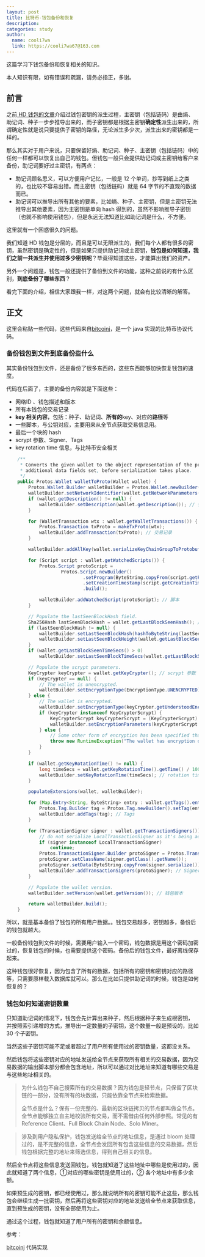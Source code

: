 ```yaml
---
layout: post
title: 比特币-钱包备份和恢复
description:
categories: study
author:
  name: cooli7wa
  link: https://cooli7wa67@163.com
---
```

这篇学习下钱包备份和恢复相关的知识。

本人知识有限，如有错误和疏漏，请务必指正，多谢。

## 前言

之前[ HD 钱包的文章](http://cooli7wa.com//2018/07/28/%E6%AF%94%E7%89%B9%E5%B8%81-%E5%88%86%E5%B1%82%E7%A1%AE%E5%AE%9A%E6%80%A7%E9%92%B1%E5%8C%85/)介绍过钱包密钥的派生过程，主密钥（包括链码）是由熵、助记词、种子一步步推导出来的，而子密钥都是根据主密钥**确定性**派生出来的，所谓确定性就是说只要提供子密钥的路径，无论派生多少次，派生出来的密钥都是一样的。

那么其实对于用户来说，只要保留好熵、助记词、种子、主密钥（包括链码）中的任何一样都可以恢复出自己的钱包。但钱包一般只会提供助记词或主密钥给客户来备份，助记词要好过主密钥，有两点：

- 助记词顾名思义，可以方便用户记忆，一般是 12 个单词，抄写到纸上之类的，也比较不容易出错。而主密钥（包括链码）就是 64 字节的不直观的数据而已。
- 助记词可以推导出所有其他的要素，比如熵、种子、主密钥，但是主密钥无法推导出其他要素，因为主密钥是单向 hash 得到的，虽然不影响推导子密钥（也就不影响使用钱包），但是永远无法知道比如助记词是什么，不方便。

这里就有一个困惑很久的问题。

我们知道 HD 钱包是分层的，而且是可以无限派生的，我们每个人都有很多的密钥，虽然密钥是确定性的，但是如果只提供助记词或主密钥，**钱包是如何知道，我们之前一共派生并使用过多少密钥呢**？毕竟得知道这些，才能算出我们的资产。

另外一个问题是，钱包一般还提供了备份到文件的功能，这种之前说的有什么区别，**到底备份了哪些东西**？

看完下面的介绍，相信大家跟我一样，对这两个问题，就会有比较清晰的解答。



## 正文

这里会粘贴一些代码，这些代码来自[bitcoinj](https://github.com/bitcoinj/bitcoinj)，是一个 java 实现的比特币协议代码。

### 备份钱包到文件到底备份些什么

其实备份钱包到文件，还是备份了很多东西的，这些东西能够加快恢复钱包的速度。

代码在后面了，主要的备份内容就是下面这些：

- 网络ID 、钱包描述和版本
- 所有本钱包的交易记录
- **key 相关内容**，包括：种子、助记词、**所有的**key、对应的**路径**等
- 一些脚本，与公钥对应，主要用来从全节点获取交易信息用。
- 最后一个块的 hash
- scrypt 参数、Signer、Tags
- key rotation time 信息，与比特币安全相关

```java
    /**
     * Converts the given wallet to the object representation of the protocol buffers. This can be modified, or
     * additional data fields set, before serialization takes place.
     */
    public Protos.Wallet walletToProto(Wallet wallet) {
        Protos.Wallet.Builder walletBuilder = Protos.Wallet.newBuilder();
        walletBuilder.setNetworkIdentifier(wallet.getNetworkParameters().getId()); // 网络id
        if (wallet.getDescription() != null) {
            walletBuilder.setDescription(wallet.getDescription()); // 钱包描述
        }

        for (WalletTransaction wtx : wallet.getWalletTransactions()) {
            Protos.Transaction txProto = makeTxProto(wtx);
            walletBuilder.addTransaction(txProto); // 交易记录
        }

        walletBuilder.addAllKey(wallet.serializeKeyChainGroupToProtobuf()); // 所有key相关

        for (Script script : wallet.getWatchedScripts()) {
            Protos.Script protoScript =
                    Protos.Script.newBuilder()
                            .setProgram(ByteString.copyFrom(script.getProgram()))
                            .setCreationTimestamp(script.getCreationTimeSeconds() * 1000)
                            .build();

            walletBuilder.addWatchedScript(protoScript); // 脚本
        }

        // Populate the lastSeenBlockHash field.
        Sha256Hash lastSeenBlockHash = wallet.getLastBlockSeenHash(); // 最后一块区块信息
        if (lastSeenBlockHash != null) {
            walletBuilder.setLastSeenBlockHash(hashToByteString(lastSeenBlockHash));
            walletBuilder.setLastSeenBlockHeight(wallet.getLastBlockSeenHeight());
        }
        if (wallet.getLastBlockSeenTimeSecs() > 0)
            walletBuilder.setLastSeenBlockTimeSecs(wallet.getLastBlockSeenTimeSecs());

        // Populate the scrypt parameters.
        KeyCrypter keyCrypter = wallet.getKeyCrypter(); // scrypt 参数
        if (keyCrypter == null) {
            // The wallet is unencrypted.
            walletBuilder.setEncryptionType(EncryptionType.UNENCRYPTED);
        } else {
            // The wallet is encrypted.
            walletBuilder.setEncryptionType(keyCrypter.getUnderstoodEncryptionType());
            if (keyCrypter instanceof KeyCrypterScrypt) {
                KeyCrypterScrypt keyCrypterScrypt = (KeyCrypterScrypt) keyCrypter;
                walletBuilder.setEncryptionParameters(keyCrypterScrypt.getScryptParameters());
            } else {
                // Some other form of encryption has been specified that we do not know how to persist.
                throw new RuntimeException("The wallet has encryption of type '" + keyCrypter.getUnderstoodEncryptionType() + "' but this WalletProtobufSerializer does not know how to persist this.");
            }
        }

        if (wallet.getKeyRotationTime() != null) {
            long timeSecs = wallet.getKeyRotationTime().getTime() / 1000;
            walletBuilder.setKeyRotationTime(timeSecs); // rotation time
        }

        populateExtensions(wallet, walletBuilder);

        for (Map.Entry<String, ByteString> entry : wallet.getTags().entrySet()) {
            Protos.Tag.Builder tag = Protos.Tag.newBuilder().setTag(entry.getKey()).setData(entry.getValue());
            walletBuilder.addTags(tag); // Tags
        }

        for (TransactionSigner signer : wallet.getTransactionSigners()) {
            // do not serialize LocalTransactionSigner as it's being added implicitly
            if (signer instanceof LocalTransactionSigner)
                continue;
            Protos.TransactionSigner.Builder protoSigner = Protos.TransactionSigner.newBuilder();
            protoSigner.setClassName(signer.getClass().getName());
            protoSigner.setData(ByteString.copyFrom(signer.serialize()));
            walletBuilder.addTransactionSigners(protoSigner); // Signer
        }

        // Populate the wallet version.
        walletBuilder.setVersion(wallet.getVersion()); // 钱包版本

        return walletBuilder.build();
    }
```

所以，就是基本备份了钱包的所有用户数据。。钱包交易越多，密钥越多，备份后的钱包就越大。

一般备份钱包到文件的时候，需要用户输入一个密码，钱包数据是用这个密码加密过的，恢复钱包的时候，也需要提供这个密码。备份后的钱包文件，最好离线保存起来。

这种钱包很好恢复，因为包含了所有的数据，包括所有的密钥和密钥对应的路径等，只需要原样载入数据库就可以。那么在比如只提供助记词的时候，钱包是如何恢复的？

### 钱包如何知道密钥数量

只知道助记词的情况下，钱包会先计算出来种子，然后根据种子来生成根密钥， 并按照索引递增的方式，推导出一定数量的子密钥，这个数量一般是预设的，比如 30 个子密钥。

当然这些子密钥可能不足或者超过了用户所有使用过的密钥数量，这都没关系。

然后钱包将这些密钥对应的地址发送给全节点来获取所有相关的交易数据，因为交易数据的输出脚本部分都会包含地址，所以可以通过对比地址来知道有哪些交易是与这些地址相关的。

> 为什么钱包不自己搜索所有的交易数据？因为钱包是轻节点，只保留了区块链的一部分，没有所有的块数据，只能依靠全节点来检索数据。
>
> 全节点是什么？保有一份完整的、最新的区块链拷贝的节点都叫做全节点。全节点能够独立自主地校验所有交易，而不需借由任何外部参照。常见的有 Reference Client、Full Block Chain Node、Solo Miner。

> 涉及到用户隐私保护，钱包发送给全节点的地址信息，是通过 bloom 处理过的，是不完整的信息，全节点会发回所有包含这些信息的交易数据，然后钱包根据完整的地址来筛选信息，得到自己相关的信息。

然后全节点将这些信息发送回钱包，钱包就知道了这些地址中哪些是使用过的，因此就知道了两个信息，①对应的哪些密钥是使用过的，② 各个地址中有多少余额。

如果预生成的密钥，都已经使用过，那么就说明所有的密钥可能不止这些，那么钱包会继续生成一批密钥，然后再将这些密钥对应的地址发送给全节点来获取信息，直到预生成的密钥，没有全部使用为止。

通过这个过程，钱包就知道了用户所有的密钥和余额信息。



参考：

[bitcoinj](https://github.com/bitcoinj/bitcoinj) 代码实现



<script type="text/javascript" src="https://cdn.mathjax.org/mathjax/latest/MathJax.js?config=default"></script>

